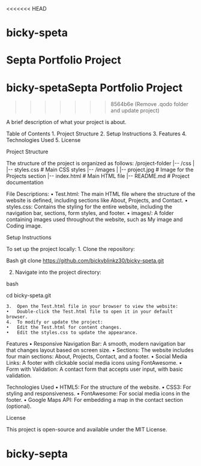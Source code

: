 <<<<<<< HEAD
# bicky-speta
Septa Portfolio Project
=======
# bicky-spetaSepta Portfolio Project
>>>>>>> 8564b6e (Remove .qodo folder and update project)

A brief description of what your project is about.

Table of Contents
	1.	Project Structure
	2.	Setup Instructions
	3.	Features
	4.	Technologies Used
	5.	License

Project Structure

The structure of the project is organized as follows:
/project-folder
|-- /css
|   |-- styles.css           # Main CSS styles
|-- /images
|   |-- project.jpg          # Image for the Projects section
|-- index.html               # Main HTML file
|-- README.md                # Project documentation


File Descriptions:
	•	Test.html: The main HTML file where the structure of the website is defined, including sections like About, Projects, and Contact.
	•	styles.css: Contains the styling for the entire website, including the navigation bar, sections, form styles, and footer.
	•	images/: A folder containing images used throughout the website, such as My image and Coding image.

Setup Instructions

To set up the project locally:
	1.	Clone the repository:

Bash
git clone https://github.com/bickyblinkz30/bicky-speta.git


2.	Navigate into the project directory:

bash

cd bicky-speta.git


	3.	Open the Test.html file in your browser to view the website:
	•	Double-click the Test.html file to open it in your default browser.
	4.	To modify or update the project:
	•	Edit the Test.html for content changes.
	•	Edit the styles.css to update the appearance.

Features
	•	Responsive Navigation Bar: A smooth, modern navigation bar that changes layout based on screen size.
	•	Sections: The website includes four main sections: About, Projects, Contact, and a footer.
	•	Social Media Links: A footer with clickable social media icons using FontAwesome.
	•	Form with Validation: A contact form that accepts user input, with basic validation.


Technologies Used
	•	HTML5: For the structure of the website.
	•	CSS3: For styling and responsiveness.
	•	FontAwesome: For social media icons in the footer.
	•	Google Maps API: For embedding a map in the contact section (optional).

License

This project is open-source and available under the MIT License.

# bicky-septa
